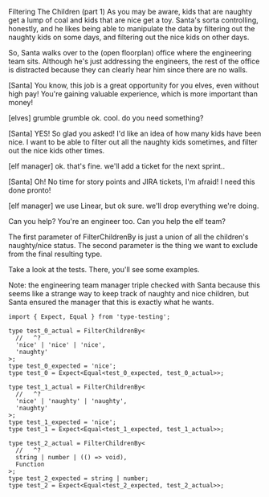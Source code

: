 Filtering The Children (part 1)
As you may be aware, kids that are naughty get a lump of coal and kids that are nice get a toy. Santa's sorta controlling, honestly, and he likes being able to manipulate the data by filtering out the naughty kids on some days, and filtering out the nice kids on other days.

So, Santa walks over to the (open floorplan) office where the engineering team sits. Although he's just addressing the engineers, the rest of the office is distracted because they can clearly hear him since there are no walls.

[Santa] You know, this job is a great opportunity for you elves, even without high pay! You're gaining valuable experience, which is more important than money!

[elves] grumble grumble ok. cool. do you need something?

[Santa] YES! So glad you asked! I'd like an idea of how many kids have been nice. I want to be able to filter out all the naughty kids sometimes, and filter out the nice kids other times.

[elf manager] ok. that's fine. we'll add a ticket for the next sprint..

[Santa] Oh! No time for story points and JIRA tickets, I'm afraid! I need this done pronto!

[elf manager] we use Linear, but ok sure. we'll drop everything we're doing.

Can you help?
You're an engineer too. Can you help the elf team?

The first parameter of FilterChildrenBy is just a union of all the children's naughty/nice status. The second parameter is the thing we want to exclude from the final resulting type.

Take a look at the tests. There, you'll see some examples.

Note: the engineering team manager triple checked with Santa because this seems like a strange way to keep track of naughty and nice children, but Santa ensured the manager that this is exactly what he wants.

```
import { Expect, Equal } from 'type-testing';

type test_0_actual = FilterChildrenBy<
  //   ^?
  'nice' | 'nice' | 'nice',
  'naughty'
>;
type test_0_expected = 'nice';
type test_0 = Expect<Equal<test_0_expected, test_0_actual>>;

type test_1_actual = FilterChildrenBy<
  //   ^?
  'nice' | 'naughty' | 'naughty',
  'naughty'
>;
type test_1_expected = 'nice';
type test_1 = Expect<Equal<test_1_expected, test_1_actual>>;

type test_2_actual = FilterChildrenBy<
  //   ^?
  string | number | (() => void),
  Function
>;
type test_2_expected = string | number;
type test_2 = Expect<Equal<test_2_expected, test_2_actual>>;

```